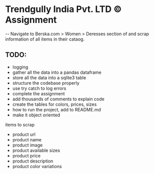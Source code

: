 # Trendgully India Pvt. LTD &copy; Assignment
--
Navigate to Berska.com > Women > Deresses section of  and scrap information of all items in their cataog.
## TODO:
- logging
- gather all the data into a pandas dataframe
- store all the data into a sqlite3 table
- structure the codebase properly
- use try catch to log errors
- complete the assignment
- add thousands of comments to explain code
- create the tables for colors, prices, sizes
- how to run the project, add to README.md
- make it object oriented

items to scrap
- product url
- product name
- product image
- product available sizes
- product price
- product description
- product color variations
